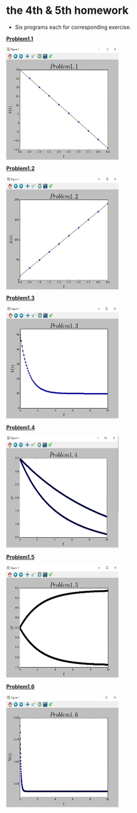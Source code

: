 
# the 4th & 5th homework

- Six programs each for corresponding exercise.

[**Problem1.1**](code/problem1.1.py)

<img src="img/1.png" width = "300" height = "300" alt="Problem1.1" align=center />

[**Problem1.2**](code/problem1.2.py)

<img src="img/2.png" width = "300" height = "300" alt="Problem1.2" align=center />

[**Problem1.3**](code/problem1.3.py)

<img src="img/3.png" width = "300" height = "300" alt="Problem1.3" align=center />

[**Problem1.4**](code/problem1.4.py)

<img src="img/4.png" width = "300" height = "300" alt="Problem1.4" align=center />

[**Problem1.5**](code/problem1.5.py)

<img src="img/5.png" width = "300" height = "300" alt="Problem1.5" align=center />

[**Problem1.6**](code/problem1.6.py)

<img src="img/6.png" width = "300" height = "300" alt="Problem1.6" align=center />




